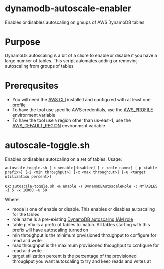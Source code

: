 # dynamodb-autoscale-enabler
Enables or disables autoscaling on groups of AWS DynamoDB tables

# Purpose
DynamoDB autoscaling is a bit of a chore to enable or disable if you have a large number of tables.  This script automates adding or removing autoscaling from groups of tables

# Prerequsites
* You will need the [AWS CLI](https://aws.amazon.com/cli/) installed and configured with at least one [profile](http://docs.aws.amazon.com/cli/latest/userguide/cli-multiple-profiles.html)
* To have the tool use specific AWS credentials, use the [AWS_PROFILE](http://docs.aws.amazon.com/cli/latest/userguide/cli-environment.html) environment variable
* To have the tool use a region other than us-east-1, use the [AWS_DEFAULT_REGION](http://docs.aws.amazon.com/cli/latest/userguide/cli-environment.html) environment variable

# autoscale-toggle.sh

Enables or disables autoscaling on a set of tables.  Usage:

`autoscale-toggle.sh [-m <enable|disable>] [-r <role name>] [-p <table prefix>] [-i <min throughput>] [-x <max throughput>] [-u <target utilization percent>]`

ex: `autoscale-toggle.sh -m enable -r DynamoDBAutoscaleRole -p MYTABLES -i 5 -x 10000 -u 50`

Where
* mode is one of enable or disable.  This enables or disables autoscaling for the tables
* role name is a pre-existing [DynamoDB autoscaling IAM role](http://docs.aws.amazon.com/amazondynamodb/latest/developerguide/AutoScaling.CLI.html#AutoScaling.CLI.CreateServiceRole)
* table prefix is a prefix of tables to match.  All tables starting with this prefix will have autoscaling turned on
* min throughput is the minimum provisioned throughput to configure for read and write
* max throughput is the maximum provisioned throughput to configure for read and write
* target utilization percent is the percentage of the provisioned throughput you want autoscaling to try and keep reads and writes at
